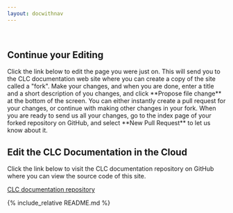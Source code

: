 ```yaml
---
layout: docwithnav
---
```


<p>&nbsp;</p>
<script language="JavaScript">
var forwarding=window.location.hash.replace("#","");
$( document ).ready(function() {
    if(forwarding) {
    	$("#generalInstructions").hide();
    	$("#continueEdit").show();
    	$("#continueEditButton").text("Edit " + forwarding);
    	$("#continueEditButton").attr("href", "https://github.com/gertisdemo/gertisdemo.github.io/edit/master/" + forwarding)
    } else {
        $("#generalInstructions").show();
    	$("#continueEdit").hide();
    }
});
</script>
<div id="continueEdit">

<h2>Continue your Editing</h2>

<p>Click the link below to edit the page you were just on. This will send you to the CLC documentation web site where you can create a copy of the site called a "fork". Make your changes, and when you are done, enter a title and a short description of you changes, and click **Propose file change** at the bottom of the screen. You can either instantly create a pull request for your changes, or continue with making other changes in your fork. When you are ready to send us all your changes, go to the index page of your forked repository on GitHub, and select **New Pull Request** to let us know about it.</p>

<p><a id="continueEditButton" class="button"></a></p>

</div>
<div id="generalInstructions">

<h2>Edit the CLC Documentation in the Cloud</h2>

<p>Click the link below to visit the CLC documentation repository on GitHub where you can view the source code of this site.</p>

<p><a class="button" href="https://github.com/gertisdemo/gertisdemo.github.io/">CLC documentation repository</a></p>

</div>

{% include_relative README.md %}
